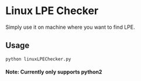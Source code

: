 # Linux LPE Checker

Simply use it on machine where you want to find LPE.

## Usage 
`python linuxLPEChecker.py`


#### Note: Currently only supports python2
